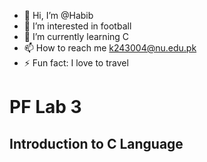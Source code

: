 - 👋 Hi, I’m @Habib
- 👀 I’m interested in football
- 🌱 I’m currently learning C
- 📫 How to reach me k243004@nu.edu.pk 
- ⚡ Fun fact: I love to travel


# PF Lab 3
Introduction to C Language 
- 

<!---
Habib332/Habib332 is a ✨ special ✨ repository because its `README.md` (this file) appears on your GitHub profile.
You can click the Preview link to take a look at your changes.
--->
